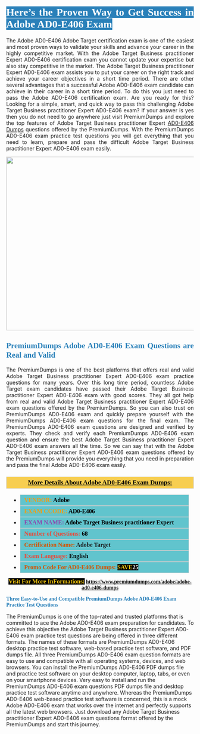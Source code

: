 <h1 style="text-align: justify;"><span style="color:#ffffff;"><span style="font-family:Georgia,serif;"><strong><span style="background-color:#2980b9;">Here’s the Proven Way to Get Success in Adobe AD0-E406 Exam</span></strong></span></span></h1>

<p style="text-align: justify;">The Adobe AD0-E406 Adobe Target certification exam is one of the easiest and most proven ways to validate your skills and advance your career in the highly competitive market. With the Adobe Target Business practitioner Expert AD0-E406 certification exam you cannot update your expertise but also stay competitive in the market. The Adobe Target Business practitioner Expert AD0-E406 exam assists you to put your career on the right track and achieve your career objectives in a short time period. There are other several advantages that a successful Adobe AD0-E406 exam candidate can achieve in their career in a short time period. To do this you just need to pass the Adobe AD0-E406 certification exam. Are you ready for this? Looking for a simple, smart, and quick way to pass this challenging Adobe Target Business practitioner Expert AD0-E406 exam? If your answer is yes then you do not need to go anywhere just visit PremiumDumps and explore the top features of Adobe Target Business practitioner Expert <a href="https://www.premiumdumps.com/adobe/adobe-ad0-e406-dumps">AD0-E406 Dumps</a> questions offered by the PremiumDumps. With the PremiumDumps AD0-E406 exam practice test questions you will get everything that you need to learn, prepare and pass the difficult Adobe Target Business practitioner Expert AD0-E406 exam easily.</p>

<p style="text-align: center;"><a href="https://www.premiumdumps.com/adobe/adobe-ad0-e406-dumps"><img alt="" src="https://i.imgur.com/KJGzbJ2.jpeg" style="width: 700px; height: 465px;" /></a></p>

<h2 style="text-align: justify;"><span style="color:#2980b9;"><span style="font-family:Georgia,serif;"><strong>PremiumDumps Adobe AD0-E406 Exam Questions are Real and Valid</strong></span></span></h2>

<p style="text-align: justify;">The PremiumDumps is one of the best platforms that offers real and valid Adobe Target Business practitioner Expert AD0-E406 exam practice questions for many years. Over this long time period, countless Adobe Target exam candidates have passed their Adobe Target Business practitioner Expert AD0-E406 exam with good scores. They all got help from real and valid Adobe Target Business practitioner Expert AD0-E406 exam questions offered by the PremiumDumps. So you can also trust on PremiumDumps AD0-E406 exam and quickly prepare yourself with the PremiumDumps AD0-E406 exam questions for the final exam. The PremiumDumps AD0-E406 exam questions are designed and verified by experts. They check and verify each PremiumDumps AD0-E406 exam question and ensure the best Adobe Target Business practitioner Expert AD0-E406 exam answers all the time. So we can say that with the Adobe Target Business practitioner Expert AD0-E406 exam questions offered by the PremiumDumps will provide you everything that you need in preparation and pass the final Adobe AD0-E406 exam easily.</p>

<h3 style="background: #f7ce50; border: 1px solid rgb(204, 204, 204); padding: 5px 10px; text-align: center;"><span style="font-family:Georgia,serif;"><u><u><span style="color:#000000;"><span style="font-size:11pt"><span style="line-height:normal"><b><span style="font-size:13.0pt"><span cambria="">More Details About Adobe AD0-E406 Exam Dumps:</span></span></b></span></span></span></u></u></span></h3>

<ul>
	<li style="margin:0cm 10pt">
	<div style="background:#61c4cd; border: 1px solid rgb(204, 204, 204); padding: 5px 10px; text-align: justify;"><span style="font-family:Georgia,serif;"><span style="font-size:11pt"><span style="line-height:normal"><b><span style="font-size:12.0pt"><span new="" roman="" times=""><span style="color:#f39c12;">VENDOR:</span> <span style="color:#000000;">Adobe</span></span></span></b></span></span></span></div>
	</li>
	<li style="margin:0cm 10pt">
	<div style="background: #61c4cd; border: 1px solid rgb(204, 204, 204); padding: 5px 10px; text-align: justify;"><span style="font-family:Georgia,serif;"><span style="font-size:11pt"><span style="line-height:normal"><b><span style="font-size:12.0pt"><span new="" roman="" times=""><span style="color:#f39c12;">EXAM CCODE:</span> <span style="color:#000000;">AD0-E406</span></span></span></b></span></span></span></div>
	</li>
	<li style="margin:0cm 10pt">
	<div style="background: #61c4cd; border: 1px solid rgb(204, 204, 204); padding: 5px 10px; text-align: justify;"><span style="font-family:Georgia,serif;"><span style="font-size:11pt"><span style="line-height:normal"><b><span style="font-size:12.0pt"><span new="" roman="" times=""><span style="color:#8e44ad;">EXAM NAME:</span> <span style="color:#000000;">Adobe Target Business practitioner Expert</span></span></span></b></span></span></span></div>
	</li>
	<li style="margin:0cm 10pt">
	<div style="background: #61c4cd; border: 1px solid rgb(204, 204, 204); padding: 5px 10px;"><span style="font-family:Georgia,serif;"><span style="font-size:11pt"><span style="line-height:normal"><b><span style="font-size:12.0pt"><span new="" roman="" times=""><span style="color:#e74c3c;">Number of Questions:</span><span style="color:#000000;"><span style="color:#f1c40f;"> </span>68</span></span></span></b></span></span></span></div>
	</li>
	<li style="margin:0cm 10pt">
	<div style="background: #61c4cd; border: 1px solid rgb(204, 204, 204); padding: 5px 10px; text-align: justify;"><span style="font-family:Georgia,serif;"><span style="font-size:11pt"><span style="line-height:normal"><b><span style="font-size:12.0pt"><span new="" roman="" times=""><span style="color:#d35400;">Certification Name:</span> Adobe Target</span></span></b></span></span></span></div>
	</li>
	<li style="margin:0cm 10pt">
	<div style="background: #61c4cd; border: 1px solid rgb(204, 204, 204); padding: 5px 10px; text-align: justify;"><span style="font-family:Georgia,serif;"><span style="font-size:11pt"><span style="line-height:normal"><b><span style="font-size:12.0pt"><span new="" roman="" times=""><span style="color:#e74c3c;">Exam Language:</span> <span style="color:#000000;">English</span></span></span></b></span></span></span></div>
	</li>
	<li style="margin:0cm 10pt">
	<div style="background: #61c4cd; border: 1px solid rgb(204, 204, 204); padding: 5px 10px;"><span style="font-family:Georgia,serif;"><span style="font-size:11pt"><span style="line-height:normal"><b><span style="font-size:12.0pt"><span new="" roman="" times=""><span style="color:#d35400;">Promo Code For AD0-E406 Dumps:</span><span style="color:#f1c40f;"> <span style="background-color:#000000;">SAVE</span></span><span style="color:#ffffff;"><span style="background-color:#000000;">25</span></span></span></span></b></span></span></span></div>
	</li>
</ul>

<p style="text-align: center;"><span style="font-family:Georgia,serif;"><strong><span style="font-size:16px;"><span style="color:#f1c40f;"><span style="background-color:#000000;">Visit For More InFormations:</span></span></span> <a href="https://www.premiumdumps.com/adobe/adobe-ad0-e406-dumps">https://www.premiumdumps.com/adobe/adobe-ad0-e406-dumps</a></strong></span></p>

<p><span style="color:#2980b9;"><span style="font-family:Georgia,serif;"><strong><strong><strong>Three Easy-to-Use and Compatible PremiumDumps Adobe AD0-E406 Exam Practice Test Questions</strong></strong></strong></span></span></p>

<p>The PremiumDumps is one of the top-rated and trusted platforms that is committed to ace the Adobe AD0-E406 exam preparation for candidates. To achieve this objective the Adobe Target Business practitioner Expert AD0-E406 exam practice test questions are being offered in three different formats. The names of these formats are PremiumDumps AD0-E406 desktop practice test software, web-based practice test software, and PDF dumps file. All three PremiumDumps AD0-E406 exam question formats are easy to use and compatible with all operating systems, devices, and web browsers. You can install the PremiumDumps AD0-E406 PDF dumps file and practice test software on your desktop computer, laptop, tabs, or even on your smartphone devices. Very easy to install and run the PremiumDumps AD0-E406 exam questions PDF dumps file and desktop practice test software anytime and anywhere. Whereas the PremiumDumps AD0-E406 web-based practice test software is concerned, this is a mock Adobe AD0-E406 exam that works over the internet and perfectly supports all the latest web browsers. Just download any Adobe Target Business practitioner Expert AD0-E406 exam questions format offered by the PremiumDumps and start this journey.</p>
